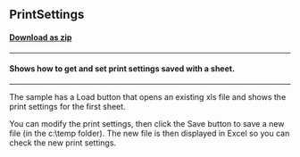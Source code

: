 ## PrintSettings
#### [Download as zip](https://grapecity.github.io/DownGit/#/home?url=https://github.com/GrapeCity/ComponentOne-Service-Components-Samples/tree/master/Excel/Shared/PrintSettings)
____
#### Shows how to get and set print settings saved with a sheet.
____
The sample has a Load button that opens an existing xls file and shows the print settings for the first sheet.

You can modify the print settings, then click the Save button to save a new file (in the c:\temp folder).
The new file is then displayed in Excel so you can check the new print settings.
